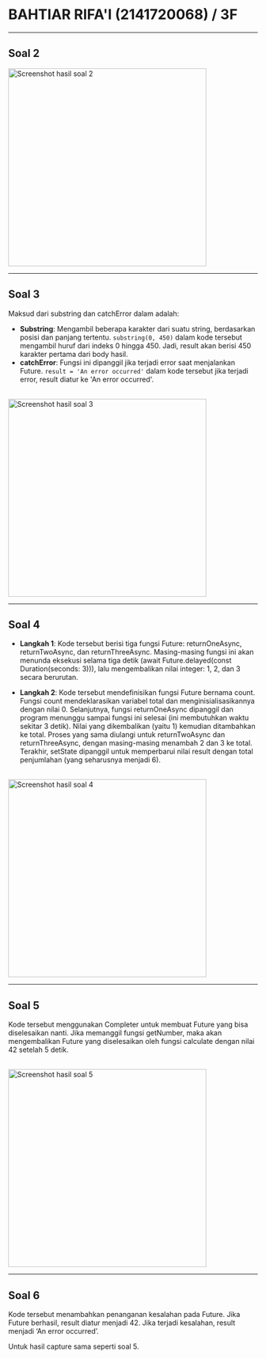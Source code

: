 # BAHTIAR RIFA'I (2141720068) / 3F

---

## Soal 2

<img src="docs/soal-2.png" style="width: 400px" alt='Screenshot hasil soal 2'>

---

## Soal 3

Maksud dari substring dan catchError dalam adalah:

- **Substring**: Mengambil beberapa karakter dari suatu string, berdasarkan posisi dan panjang tertentu. `substring(0, 450)` dalam kode tersebut mengambil huruf dari indeks 0 hingga 450. Jadi, result akan berisi 450 karakter pertama dari body hasil.
- **catchError**: Fungsi ini dipanggil jika terjadi error saat menjalankan Future. `result = 'An error occurred'` dalam kode tersebut jika terjadi error, result diatur ke 'An error occurred'.

<br>
<img src="docs/soal-3.gif" style="width: 400px" alt='Screenshot hasil soal 3'>

---

## Soal 4

- **Langkah 1**: Kode tersebut berisi tiga fungsi Future<int>: returnOneAsync, returnTwoAsync, dan returnThreeAsync. Masing-masing fungsi ini akan menunda eksekusi selama tiga detik (await Future.delayed(const Duration(seconds: 3))), lalu mengembalikan nilai integer: 1, 2, dan 3 secara berurutan.

- **Langkah 2**: Kode tersebut mendefinisikan fungsi Future bernama count. Fungsi count mendeklarasikan variabel total dan menginisialisasikannya dengan nilai 0. Selanjutnya, fungsi returnOneAsync dipanggil dan program menunggu sampai fungsi ini selesai (ini membutuhkan waktu sekitar 3 detik). Nilai yang dikembalikan (yaitu 1) kemudian ditambahkan ke total. Proses yang sama diulangi untuk returnTwoAsync dan returnThreeAsync, dengan masing-masing menambah 2 dan 3 ke total. Terakhir, setState dipanggil untuk memperbarui nilai result dengan total penjumlahan (yang seharusnya menjadi 6).

<br>
<img src="docs/soal-4.gif" style="width: 400px" alt='Screenshot hasil soal 4'>

---

## Soal 5

Kode tersebut menggunakan Completer untuk membuat Future yang bisa diselesaikan nanti. Jika memanggil fungsi getNumber, maka akan mengembalikan Future yang diselesaikan oleh fungsi calculate dengan nilai 42 setelah 5 detik.

<br>
<img src="docs/soal-5.gif" style="width: 400px" alt='Screenshot hasil soal 5'>

---

## Soal 6

Kode tersebut menambahkan penanganan kesalahan pada Future. Jika Future berhasil, result diatur menjadi 42. Jika terjadi kesalahan, result menjadi ‘An error occurred’.

Untuk hasil capture sama seperti soal 5.
